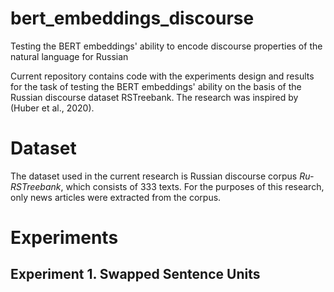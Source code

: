 # bert_embeddings_discourse
Testing the BERT embeddings' ability to encode discourse properties of the natural language for Russian

Current repository contains code with the experiments design and results for the task of testing the BERT embeddings' ability on the basis of the Russian discourse dataset RSTreebank. The research was inspired by (Huber et al., 2020).

# Dataset

The dataset used in the current research is Russian discourse corpus _Ru-RSTreebank_, which consists of 333 texts. For the purposes of this research, only news articles were extracted from the corpus.

# Experiments 
## Experiment 1. Swapped Sentence Units 

